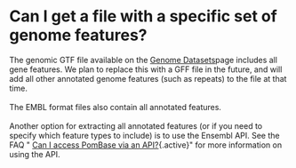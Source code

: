 # Can I get a file with a specific set of genome features?
<!-- pombase_categories: Sequence Retrieval,Tools and Resources -->

The genomic GTF file available on the [Genome
Datasets](/downloads/genome-datasets)page includes all gene features. We
plan to replace this with a GFF file in the future, and will add all
other annotated genome features (such as repeats) to the file at that
time.\
\
The EMBL format files also contain all annotated features.\
\
Another option for extracting all annotated features (or if you need to
specify which feature types to include) is to use the Ensembl API. See
the FAQ " [Can I access PomBase via an
API?](/faqs/can-i-access-pombase-api){.active}" for more information on
using the API.

